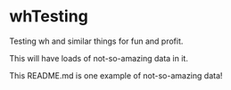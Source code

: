 # whTesting

Testing wh and similar things for fun and profit.

This will have loads of not-so-amazing data in it.

This README.md is one example of not-so-amazing data!
